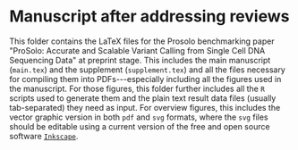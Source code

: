 # Manuscript after addressing reviews

This folder contains the LaTeX files for the Prosolo benchmarking paper "ProSolo:
Accurate and Scalable Variant Calling from Single Cell DNA Sequencing Data" at preprint stage.
This includes the main manuscript (`main.tex`) and the supplement (`supplement.tex`) and all the files necessary for compiling them into PDFs---especially including all the figures used in the manuscript.
For those figures, this folder further includes all the `R` scripts used to generate them and the plain text result data files (usually tab-separated) they need as input.
For overview figures, this includes the vector graphic version in both `pdf` and `svg` formats, where the `svg` files should be editable using a current version of the free and open source software [`Inkscape`](https://inkscape.org/).
